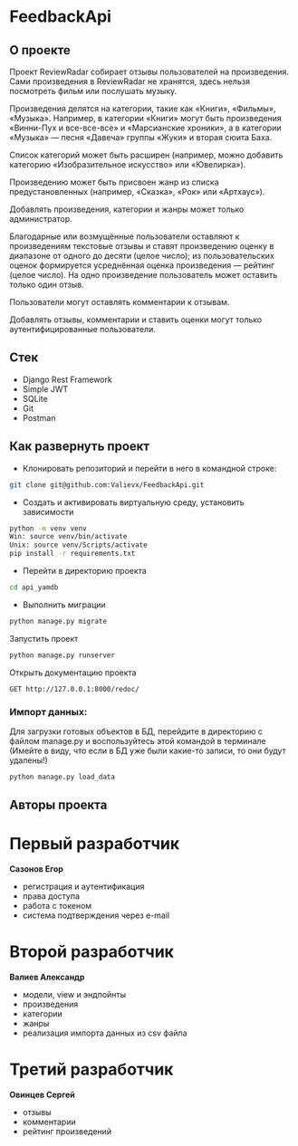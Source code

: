 # FeedbackApi
## О проекте
Проект ReviewRadar собирает отзывы пользователей на произведения. 
Сами произведения в ReviewRadar не хранятся, здесь нельзя посмотреть фильм или послушать музыку.

Произведения делятся на категории, такие как «Книги», «Фильмы», «Музыка». Например, 
в категории «Книги» могут быть произведения «Винни-Пух и все-все-все» и «Марсианские хроники», 
а в категории «Музыка» — песня «Давеча» группы «Жуки» и вторая сюита Баха. 

Список категорий может быть расширен 
(например, можно добавить категорию «Изобразительное искусство» или «Ювелирка»). 

Произведению может быть присвоен жанр из списка предустановленных 
(например, «Сказка», «Рок» или «Артхаус»).

Добавлять произведения, категории и жанры может только администратор.

Благодарные или возмущённые пользователи оставляют к произведениям текстовые отзывы 
и ставят произведению оценку в диапазоне от одного до десяти (целое число); 
из пользовательских оценок формируется усреднённая оценка произведения — рейтинг (целое число).
На одно произведение пользователь может оставить только один отзыв.

Пользователи могут оставлять комментарии к отзывам.

Добавлять отзывы, комментарии и ставить оценки могут только аутентифицированные пользователи.

## Стек
* Django Rest Framework
* Simple JWT 
* SQLite 
* Git 
* Postman

## Как развернуть проект

* Клонировать репозиторий и перейти в него в командной строке:
```bash
git clone git@github.com:Valievx/FeedbackApi.git
```

* Создать и активировать виртуальную среду, установить зависимости
```bash
python -m venv venv
Win: source venv/bin/activate
Unix: source venv/Scripts/activate
pip install -r requirements.txt
```

* Перейти в директорию проекта
```bash
cd api_yamdb
```

* Выполнить миграции
```bash
python manage.py migrate
```
Запустить проект
```bash
python manage.py runserver
```

Открыть документацию проекта
```http request
GET http://127.0.0.1:8000/redoc/
```

### Импорт данных:
Для загрузки готовых объектов в БД, перейдите в директорию с файлом manage.py и воспользуйтесь этой командой в терминале 
(Имейте в виду, что если в БД уже были какие-то записи, то они будут удалены!)
```bash
python manage.py load_data
```

## Авторы проекта
# Первый разработчик 
**Сазонов Егор**
- регистрация и аутентификация
- права доступа
- работа с токеном
- система подтверждения через e-mail
# Второй разработчик 
**Валиев Александр**
- модели, view и эндпойнты
- произведения
- категории
- жанры
- реализация импорта данных из csv файла
# Третий разработчик
**Овинцев Сергей**
- отзывы
- комментарии
- рейтинг произведений
